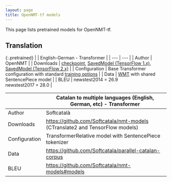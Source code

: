 ```yaml
---
layout: page
title: OpenNMT-tf models
---
```


This page lists pretrained models for OpenNMT-tf.

## Translation

{:.pretrained}
| | English-German - Transformer |
| --- | --- |
| Author | OpenNMT |
| Downloads | [checkpoint](https://s3.amazonaws.com/opennmt-models/averaged-ende-ckpt500k.tar.gz), [SavedModel (TensorFlow 1.x)](https://s3.amazonaws.com/opennmt-models/averaged-ende-export500k.tar.gz), [SavedModel (TensorFlow 2.x)](https://s3.amazonaws.com/opennmt-models/averaged-ende-export500k-v2.tar.gz) |
| Configuration | Base Transformer configuration with standard [training options](https://github.com/OpenNMT/OpenNMT-tf/tree/master/scripts/wmt) |
| Data | [WMT](https://s3.amazonaws.com/opennmt-trainingdata/wmt_ende_sp.tar.gz) with shared SentencePiece model |
| BLEU | newstest2014 = 26.9<br/>newstest2017 = 28.0 |

| | Catalan to multiple languages (English, German, etc) - Transformer |
| --- | --- |
| Author | Softcatalà |
| Downloads | https://github.com/Softcatala/nmt-models (CTranslate2 and TensorFlow models) |
| Configuration |TransformerRelative model with SentencePiece tokenizer |
| Data | https://github.com/Softcatala/parallel-catalan-corpus |
| BLEU | https://github.com/Softcatala/nmt-models#models |

